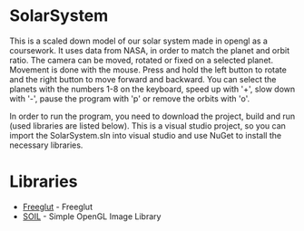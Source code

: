 # SolarSystem
  This is a scaled down model of our solar system made in opengl as a coursework.
  It uses data from NASA, in order to match the planet and orbit ratio. The camera can be moved, rotated or fixed on a selected planet.
  Movement is done with the mouse. Press and hold the left button to rotate and the right button to move forward and backward.
  You can select the planets with the numbers 1-8 on the keyboard, speed up with '+', slow down with '-',
  pause the program with 'p' or remove the orbits with 'o'.
  
  In order to run the program, you need to download the project, build and run (used libraries are listed below).
  This is a visual studio project, so you can import the SolarSystem.sln into visual studio 
  and use NuGet to install the necessary libraries.
# Libraries
* [Freeglut](http://freeglut.sourceforge.net/) - Freeglut
* [SOIL](http://www.lonesock.net/soil.html) - Simple OpenGL Image Library

